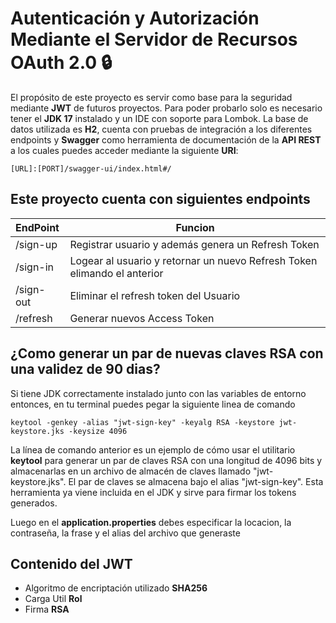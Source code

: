 # Autenticación y Autorización Mediante el Servidor de Recursos OAuth 2.0 🔒

El propósito de este proyecto es servir como base para la seguridad mediante **JWT** de futuros proyectos. Para poder probarlo solo es necesario tener el **JDK 17** instalado y un IDE con soporte para Lombok. La base de datos utilizada es **H2**, cuenta con pruebas de integración a los diferentes endpoints y **Swagger** como herramienta de documentación de la **API REST** a los cuales puedes acceder mediante la siguiente **URI**:

```
[URL]:[PORT]/swagger-ui/index.html#/
```

## Este proyecto cuenta con siguientes endpoints

| EndPoint  | Funcion                                                                  |
| :-------- |--------------------------------------------------------------------------|
| /sign-up  | Registrar usuario y además genera un Refresh Token                       |
| /sign-in  | Logear al usuario y retornar un nuevo Refresh Token elimando el anterior |
| /sign-out | Eliminar el refresh token del Usuario                                    |
| /refresh  | Generar nuevos Access Token                                              |

## ¿Como generar un par de nuevas claves RSA con una validez de 90 dias?

Si tiene JDK correctamente instalado junto con las variables de entorno entonces, en tu terminal puedes pegar la siguiente linea de comando

```
keytool -genkey -alias "jwt-sign-key" -keyalg RSA -keystore jwt-keystore.jks -keysize 4096
```

La línea de comando anterior es un ejemplo de cómo usar el utilitario **keytool** para generar un par de claves RSA con una longitud de 4096 bits y almacenarlas en un archivo de almacén de claves llamado "jwt-keystore.jks". El par de claves se almacena bajo el alias "jwt-sign-key". Esta herramienta ya viene incluida en el JDK
y sirve para firmar los tokens generados.

Luego en el **application.properties** debes especificar la locacion, la contraseña, la frase y el alias del archivo que generaste

## Contenido del JWT

- Algoritmo de encriptación utilizado **SHA256**
- Carga Util **Rol**
- Firma **RSA**
